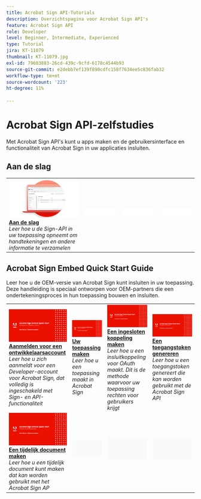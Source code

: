 ```yaml
---
title: Acrobat Sign API-Tutorials
description: Overzichtspagina voor Acrobat Sign API's
feature: Acrobat Sign API
role: Developer
level: Beginner, Intermediate, Experienced
type: Tutorial
jira: KT-11079
thumbnail: KT-11079.jpg
exl-id: 79603883-26cd-439c-9cfd-6178c4544b93
source-git-commit: e2debb7ef139f890cdfc158f7634ee5c836fab32
workflow-type: tm+mt
source-wordcount: '223'
ht-degree: 11%

---
```


# Acrobat Sign API-zelfstudies

Met Acrobat Sign API&#39;s kunt u apps maken en de gebruikersinterface en functionaliteit van Acrobat Sign in uw applicaties insluiten.

## Aan de slag

<table style="table-layout:fixed">
<tr>
   <td>
    <a href="signapi.md">
      <img alt="Aan de slag" src="assets/GSASAPI_thumb.png" />
    </a>
    <div>
    <a href="signapi.md"><strong>Aan de slag</strong></a>
    </div>
    <em>Leer hoe u de Sign-API in uw toepassing opneemt om handtekeningen en andere informatie te verzamelen</em>
    <br>
  </td>
  <td>
    <img alt="Spacer" src="../assets/WhiteBanner_Placeholder.png" />
    <div>
    <br>
  </td>
  <td>
    <img alt="Spacer" src="../assets/WhiteBanner_Placeholder.png" />
    <div>
    <br>
  </td>
  <td>
    <img alt="Spacer" src="../assets/WhiteBanner_Placeholder.png" />
    <div>
    <br>
  </td>
</tr>
</table>

## Acrobat Sign Embed Quick Start Guide

Leer hoe u de OEM-versie van Acrobat Sign kunt insluiten in uw toepassing. Deze handleiding is speciaal ontworpen voor OEM-partners die een ondertekeningsproces in hun toepassing bouwen en insluiten.

<table style="table-layout:fixed">
<tr>
 <td>
   <a href="sign-up-developer-account.md">
      <img alt="Aanmelden voor een ontwikkelaarsaccount" src="assets/Signingup_1280.png" />
   </a>
    <div>
   <a href="sign-up-developer-account.md"><strong>Aanmelden voor een ontwikkelaarsaccount</strong></a>
    </div>
    <em>Leer hoe u zich aanmeldt voor een Developer-account voor Acrobat Sign, dat volledig is ingeschakeld met Sign- en API-functionaliteit</em>
    <br>
  </td>
  <td>
   <a href="creating-your-application.md">
      <img alt="Uw toepassing maken" src="assets/Creatingyourapplication_1280.png" />
   </a>
    <div>
   <a href="creating-your-application.md"><strong>Uw toepassing maken</strong></a>
    </div>
    <em>Leer hoe u een toepassing maakt in Acrobat Sign</em>
    <br>
  </td>
   <td>
   <a href="creating-an-embed-link.md">
      <img alt="Een ingesloten koppeling maken" src="assets/Creatinganembedlink_1280.png" />
   </a>
    <div>
   <a href="creating-an-embed-link.md"><strong>Een ingesloten koppeling maken</strong></a>
    </div>
    <em>Leer hoe u een insluitkoppeling voor OAuth maakt. Dit is de methode waarvoor uw toepassing rechten voor gebruikers krijgt</em>
    <br>
  </td>
  <td>
   <a href="generating-an-access-token.md">
      <img alt="Een toegangstoken genereren" src="assets/Generatingyouraccesstoken_1280.png" />
   </a>
    <div>
   <a href="generating-an-access-token.md"><strong>Een toegangstoken genereren</strong></a>
    </div>
    <em>Leer hoe u een toegangstoken genereert die kan worden gebruikt met de Acrobat Sign API</em>
    <br>
  </td>
</tr>
<tr>
  <td>
   <a href="creating-a-transient-document.md">
      <img alt="Een tijdelijk document maken" src="assets/Creatingatransientdocument_1280.png" />
   </a>
    <div>
   <a href="creating-a-transient-document.md"><strong>Een tijdelijk document maken</strong></a>
    </div>
    <em>Leer hoe u een tijdelijk document kunt maken dat kan worden gebruikt met het Acrobat Sign AP</em>
    <br>
  </td>
  <td>
    <img alt="Spacer" src="../assets/GrayBanner_Placeholder.png" />
    <div>
    <br>
  </td>
   <td>
    <img alt="Spacer" src="../assets/GrayBanner_Placeholder.png" />
    <div>
    <br>
  </td>
  <td>
    <img alt="Spacer" src="../assets/GrayBanner_Placeholder.png" />
    <div>
    <br>
  </td>
</tr>
</table>
